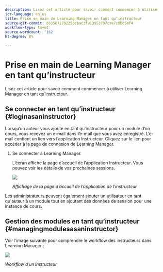 ```yaml
---
description: Lisez cet article pour savoir comment commencer à utiliser Learning Manager en tant qu’instructeur.
jcr-language: en_us
title: Prise en main de Learning Manager en tant qu’instructeur
source-git-commit: 8635072782253cbac3f913953797cae7c0bc5ef4
workflow-type: tm+mt
source-wordcount: '162'
ht-degree: 0%

---
```




# Prise en main de Learning Manager en tant qu’instructeur

Lisez cet article pour savoir comment commencer à utiliser Learning Manager en tant qu’instructeur.

## Se connecter en tant qu’instructeur {#loginasaninstructor}

Lorsqu’un auteur vous ajoute en tant qu’instructeur pour un module d’un cours, vous recevez un e-mail dans l’e-mail que vous avez enregistré. L’e-mail contient un lien vers l’application Instructeur. Cliquez sur le lien pour accéder à la page de connexion de Learning Manager.

1. Se connecter à Learning Manager.

   L’écran affiche la page d’accueil de l’application Instructeur. Vous pouvez voir les détails de vos prochaines sessions.

   ![](assets/instructor-upcomingsession.png)

   *Affichage de la page d’accueil de l’application de l’instructeur*

Les administrateurs peuvent également ajouter un utilisateur en tant qu&#39;auteur à un module tout en ajoutant des données de session pour une instance de cours.

## Gestion des modules en tant qu’instructeur {#managingmodulesasaninstructor}

Voir l’image suivante pour comprendre le workflow des instructeurs dans Learning Manager :

![](assets/instructor.jpg)

*Workflow d’un instructeur*

